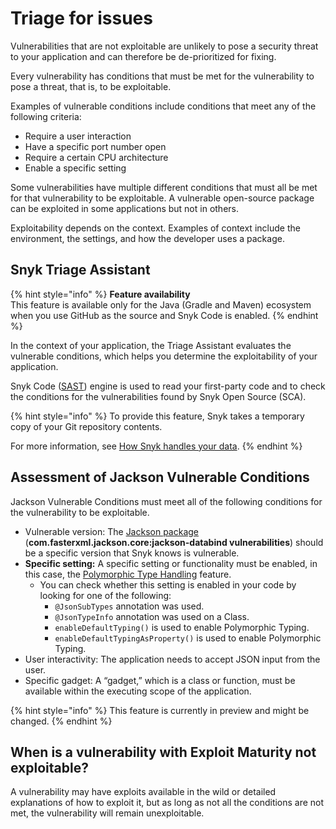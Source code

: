 # Triage for issues

Vulnerabilities that are not exploitable are unlikely to pose a security threat to your application and can therefore be de-prioritized for fixing.

Every vulnerability has conditions that must be met for the vulnerability to pose a threat, that is, to be exploitable.

Examples of vulnerable conditions include conditions that meet any of the following criteria:

* Require a user interaction
* Have a specific port number open
* Require a certain CPU architecture
* Enable a specific setting

Some vulnerabilities have multiple different conditions that must all be met for that vulnerability to be exploitable. A vulnerable open-source package can be exploited in some applications but not in others.

Exploitability depends on the context. Examples of context include the environment, the settings, and how the developer uses a package.

## Snyk Triage Assistant

{% hint style="info" %}
**Feature availability**\
This feature is available only for the Java (Gradle and Maven) ecosystem when you use GitHub as the source and Snyk Code is enabled.
{% endhint %}

In the context of your application, the Triage Assistant evaluates the vulnerable conditions, which helps you determine the exploitability of your application.

‌Snyk Code ([SAST](https://snyk.io/learn/application-security/sast-vs-dast/)) engine is used to read your first-party code and to check the conditions for the vulnerabilities found by Snyk Open Source (SCA).

{% hint style="info" %}
To provide this feature, Snyk takes a temporary copy of your Git repository contents.

For more information, see [How Snyk handles your data](../../working-with-snyk/how-snyk-handles-your-data.md).
{% endhint %}

## Assessment of Jackson Vulnerable Conditions

Jackson Vulnerable Conditions must meet all of the following conditions for the vulnerability to be exploitable.

* Vulnerable version: The [Jackson package](https://snyk.io/vuln/maven:com.fasterxml.jackson.core%3Ajackson-databind) (**com.fasterxml.jackson.core:jackson-databind vulnerabilities**) should be a specific version that Snyk knows is vulnerable.
* **Specific setting:** A specific setting or functionality must be enabled, in this case, the [Polymorphic Type Handling](https://github.com/FasterXML/jackson-docs/wiki/JacksonPolymorphicDeserialization) feature.
  * You can check whether this setting is enabled in your code by looking for one of the following:
    * `@JsonSubTypes` annotation was used.
    * `@JsonTypeInfo` annotation was used on a Class.
    * `enableDefaultTyping()` is used to enable Polymorphic Typing.
    * `enableDefaultTypingAsProperty()` is used to enable Polymorphic Typing.
* User interactivity: The application needs to accept JSON input from the user.
* Specific gadget: A “gadget,” which is a class or function, must be available within the executing scope of the application.

{% hint style="info" %}
This feature is currently in preview and might be changed.
{% endhint %}

## When is a vulnerability with Exploit Maturity not exploitable?

A vulnerability may have exploits available in the wild or detailed explanations of how to exploit it, but as long as not all the conditions are not met, the vulnerability will remain unexploitable.
